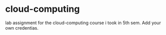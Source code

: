 # cloud-computing
lab assignment for the cloud-computing course i took in 5th sem.
Add your own credentias.
